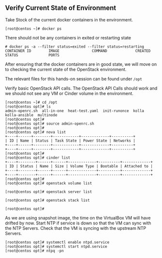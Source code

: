 ## Verify Current State of Environment

Take Stock of the current docker containers in the environment.

```
[root@centos ~]# docker ps
```

There should not be any containers in exited or restarting state

```
# docker ps -a --filter status=exited --filter status=restarting
CONTAINER ID        IMAGE               COMMAND             CREATED             STATUS              PORTS
```


After ensuring that the docker containers are in good state, we will
move on to checking the current state of the OpenStack environment.

The relevant files for this hands-on session can be found under `/opt`

Verify basic OpenStack API calls.  The OpenStack API Calls should work
and we should not see any VM or Cinder volume in the environment.

```
[root@centos ~]# cd /opt
[root@centos opt]# ls
admin-openrc.sh  all-in-one  heat-test.yaml  init-runonce  kolla  kolla-ansible  multinode
[root@centos opt]# 
[root@centos opt]# source admin-openrc.sh 
[root@centos opt]# 
[root@centos opt]# nova list
+----+------+--------+------------+-------------+----------+
| ID | Name | Status | Task State | Power State | Networks |
+----+------+--------+------------+-------------+----------+
+----+------+--------+------------+-------------+----------+
[root@centos opt]# 
[root@centos opt]# cinder list
+----+--------+------+------+-------------+----------+-------------+
| ID | Status | Name | Size | Volume Type | Bootable | Attached to |
+----+--------+------+------+-------------+----------+-------------+
+----+--------+------+------+-------------+----------+-------------+
[root@centos opt]#
[root@centos opt]# openstack volume list

[root@centos opt]# openstack server list

[root@centos opt]# openstack stack list

[root@centos opt]#

```

As we are using snapshot image, the time on the VirtualBox VM will have
drifted by now.  Start NTP if service is down so that the VM can sync 
with the NTP Servers.  Check that the VM is syncing with the upstream
NTP Servers.

```
[root@centos opt]# systemctl enable ntpd.service
[root@centos opt]# systemctl start ntpd.service
[root@centos opt]# ntpq -pn
```
